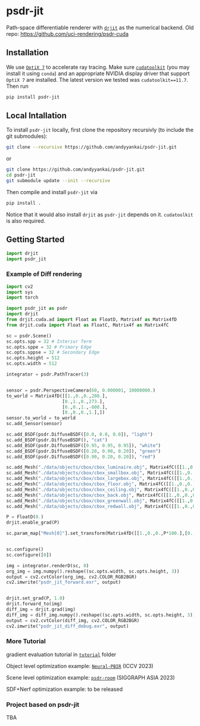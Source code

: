 # psdr-jit
Path-space differentiable renderer with [`drjit`](https://drjit.readthedocs.io/en/latest/) as the numerical backend.
Old repo: https://github.com/uci-rendering/psdr-cuda


## Installation
We use [`OptiX 7`](https://developer.nvidia.com/rtx/ray-tracing/optix) to accelerate ray tracing. Make sure [`cudatoolkit`](https://developer.nvidia.com/cuda-toolkit) (you may install it using `conda`) and an appropriate NVIDIA display driver that support `OptiX 7` are installed. The latest version we tested was `cudatoolkit==11.7`. Then run
```bash
pip install psdr-jit
```

## Local Intallation
To install `psdr-jit` locally, first clone the repository recursivly (to include the git submodules):
```bash
git clone --recursive https://github.com/andyyankai/psdr-jit.git
```
or 
```bash
git clone https://github.com/andyyankai/psdr-jit.git
cd psdr-jit
git submodule update --init --recursive
```
Then compile and install `psdr-jit` via
```bash
pip install .
```
Notice that it would also install `drjit` as `psdr-jit` depends on it. `cudatoolkit` is also required.

## Getting Started
```python
import drjit
import psdr_jit
```

### Example of Diff rendering

```python
import cv2
import sys
import torch

import psdr_jit as psdr
import drjit
from drjit.cuda.ad import Float as FloatD, Matrix4f as Matrix4fD
from drjit.cuda import Float as FloatC, Matrix4f as Matrix4fC

sc = psdr.Scene()
sc.opts.spp = 32 # Interior Term
sc.opts.sppe = 32 # Primary Edge
sc.opts.sppse = 32 # Secondary Edge
sc.opts.height = 512
sc.opts.width = 512

integrator = psdr.PathTracer(3)	


sensor = psdr.PerspectiveCamera(60, 0.000001, 10000000.)
to_world = Matrix4fD([[1.,0.,0.,208.],
                     [0.,1.,0.,273.],
                     [0.,0.,1.,-800.],
                     [0.,0.,0.,1.],])
sensor.to_world = to_world
sc.add_Sensor(sensor)

sc.add_BSDF(psdr.DiffuseBSDF([0.0, 0.0, 0.0]), "light")
sc.add_BSDF(psdr.DiffuseBSDF(), "cat")
sc.add_BSDF(psdr.DiffuseBSDF([0.95, 0.95, 0.95]), "white")
sc.add_BSDF(psdr.DiffuseBSDF([0.20, 0.90, 0.20]), "green")
sc.add_BSDF(psdr.DiffuseBSDF([0.90, 0.20, 0.20]), "red")

sc.add_Mesh("./data/objects/cbox/cbox_luminaire.obj", Matrix4fC([[1.,0.,0.,0.],[0.,1.,0.,-0.5],[0.,0.,1.,0.],[0.,0.,0.,1.]]), "light", psdr.AreaLight([20.0, 20.0, 8.0]))
sc.add_Mesh("./data/objects/cbox/cbox_smallbox.obj", Matrix4fC([[1.,0.,0.,0.],[0.,1.,0.,0.],[0.,0.,1.,0.],[0.,0.,0.,1.]]), "cat", None)
sc.add_Mesh("./data/objects/cbox/cbox_largebox.obj", Matrix4fC([[1.,0.,0.,0.],[0.,1.,0.,0.],[0.,0.,1.,0.],[0.,0.,0.,1.]]), "cat", None)
sc.add_Mesh("./data/objects/cbox/cbox_floor.obj", Matrix4fC([[1.,0.,0.,0.],[0.,1.,0.,0.],[0.,0.,1.,0.],[0.,0.,0.,1.]]), "white", None)
sc.add_Mesh("./data/objects/cbox/cbox_ceiling.obj", Matrix4fC([[1.,0.,0.,0.],[0.,1.,0.,0.],[0.,0.,1.,0.],[0.,0.,0.,1.]]), "white", None)
sc.add_Mesh("./data/objects/cbox/cbox_back.obj", Matrix4fC([[1.,0.,0.,0.],[0.,1.,0.,0.],[0.,0.,1.,0.],[0.,0.,0.,1.]]), "white", None)
sc.add_Mesh("./data/objects/cbox/cbox_greenwall.obj", Matrix4fC([[1.,0.,0.,0.],[0.,1.,0.,0.],[0.,0.,1.,0.],[0.,0.,0.,1.]]), "green", None)
sc.add_Mesh("./data/objects/cbox/cbox_redwall.obj", Matrix4fC([[1.,0.,0.,0.],[0.,1.,0.,0.],[0.,0.,1.,0.],[0.,0.,0.,1.]]), "red", None)

P = FloatD(0.)
drjit.enable_grad(P)

sc.param_map["Mesh[0]"].set_transform(Matrix4fD([[1.,0.,0.,P*100.],[0.,1.,0.,0.],[0.,0.,1.,0.],[0.,0.,0.,1.],]))


sc.configure()
sc.configure([0])

img = integrator.renderD(sc, 0)
org_img = img.numpy().reshape((sc.opts.width, sc.opts.height, 3))
output = cv2.cvtColor(org_img, cv2.COLOR_RGB2BGR)
cv2.imwrite("psdr_jit_forward.exr", output)


drjit.set_grad(P, 1.0)
drjit.forward_to(img)
diff_img = drjit.grad(img)
diff_img = diff_img.numpy().reshape((sc.opts.width, sc.opts.height, 3))
output = cv2.cvtColor(diff_img, cv2.COLOR_RGB2BGR)
cv2.imwrite("psdr_jit_diff_debug.exr", output)
```

### More Tutorial
gradient evaluation tutorial in [`tutorial`](https://github.com/andyyankai/psdr-jit/tree/main/tutorials) folder

Object level optimization example: [`Neural-PBIR`](https://neural-pbir.github.io/) (ICCV 2023)

Scene level optimization example: [`psdr-room`](https://github.com/andyyankai/psdr-room) (SIGGRAPH ASIA 2023)

SDF+Nerf optimization example: to be released

### Project based on psdr-jit
TBA

